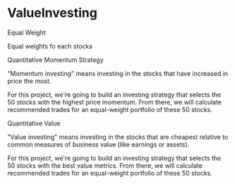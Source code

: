# ValueInvesting

Equal Weight

Equal weights fo each stocks


Quantitative Momentum Strategy


"Momentum investing" means investing in the stocks that have increased in price the most.

For this project, we're going to build an investing strategy that selects the 50 stocks with the highest price momentum. From there, we will calculate recommended trades for an equal-weight portfolio of these 50 stocks.


Quantitative Value 


"Value investing" means investing in the stocks that are cheapest relative to common measures of business value (like earnings or assets).

For this project, we're going to build an investing strategy that selects the 50 stocks with the best value metrics. From there, we will calculate recommended trades for an equal-weight portfolio of these 50 stocks.
